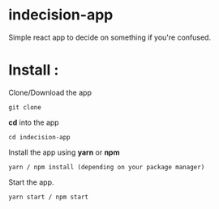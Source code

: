 # indecision-app

Simple react app to decide on something if you're confused.

# Install : 
Clone/Download the app
```
git clone
```
**cd** into the app
```
cd indecision-app
```
Install the app using **yarn** or **npm**
```
yarn / npm install (depending on your package manager)
```
Start the app.
```
yarn start / npm start
```
